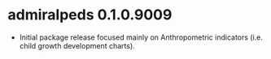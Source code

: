 # admiralpeds 0.1.0.9009

- Initial package release focused mainly on Anthropometric indicators (i.e. child growth
development charts).
